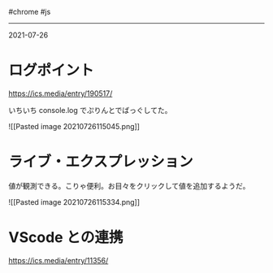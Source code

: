 #chrome #js 

---
2021-07-26

# ログポイント

https://ics.media/entry/190517/

いちいち console.log でぷりんとでばっぐしてた。

![[Pasted image 20210726115045.png]]


# ライブ・エクスプレッション

値が観測できる。こりゃ便利。お目々をクリックして値を追加するようだ。

![[Pasted image 20210726115334.png]]

# VScode との連携

https://ics.media/entry/11356/


